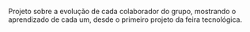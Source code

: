 Projeto sobre a evolução de cada colaborador do grupo, mostrando o aprendizado de cada um, desde o primeiro projeto da feira tecnológica.
